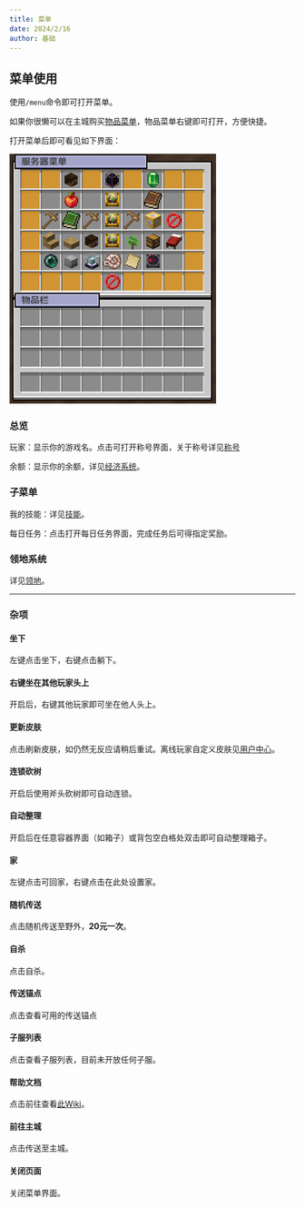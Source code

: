 ```yaml
---
title: 菜单
date: 2024/2/16
author: 基础
---
```

## 菜单使用
使用`/menu`命令即可打开菜单。

如果你很懒可以在主城购买[物品菜单](shop.md)，物品菜单右键即可打开，方便快捷。

打开菜单后即可看见如下界面：

![](image.png)
### 总览
玩家：显示你的游戏名。点击可打开称号界面，关于称号详见[称号](title.md)

余额：显示你的余额，详见[经济系统](economy.md)。
### 子菜单
我的技能：详见[技能](/ability/README.md)。

每日任务：点击打开每日任务界面，完成任务后可得指定奖励。

### 领地系统
详见[领地](residence.md)。

---
### 杂项
#### 坐下
左键点击坐下，右键点击躺下。
#### 右键坐在其他玩家头上
开启后，右键其他玩家即可坐在他人头上。
#### 更新皮肤
点击刷新皮肤，如仍然无反应请稍后重试。离线玩家自定义皮肤见[用户中心](center.md)。
#### 连锁砍树
开启后使用斧头砍树即可自动连锁。
#### 自动整理
开启后在任意容器界面（如箱子）或背包空白格处双击即可自动整理箱子。
#### 家
左键点击可回家，右键点击在此处设置家。
#### 随机传送
点击随机传送至野外，**20元一次**。
#### 自杀
点击自杀。
#### 传送锚点
点击查看可用的传送锚点
#### 子服列表
点击查看子服列表，目前未开放任何子服。
#### 帮助文档
点击前往查看[此Wiki](/README.md)。
#### 前往主城
点击传送至主城。
#### 关闭页面
关闭菜单界面。